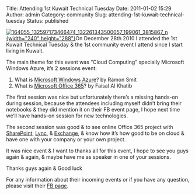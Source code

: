 Title: Attending 1st Kuwait Technical Tuesday
Date: 2011-01-02 15:29
Author: admin
Category: community
Slug: attending-1st-kuwait-technical-tuesday
Status: published

[![164055\_132597173466474\_132261343500057\_199061\_3815867\_n](http://www.emadmokhtar.com/wp-content/uploads/2011/11/164055_132597173466474_132261343500057_199061_3815867_n_thumb.jpg "164055_132597173466474_132261343500057_199061_3815867_n"){width="240"
height="288"}](http://www.emadmokhtar.com/wp-content/uploads/2011/11/164055_132597173466474_132261343500057_199061_3815867_n_2.jpg)On
December 28th 2010 I attended the 1st Kuwait Technical Tuesday & the 1st
community event I attend since I start living in Kuwait.

The main theme for this event was “Cloud Computing” specially Microsoft
Windows Azure, it’s 2 sessions event:

1.  What is [Microsoft Windows
    Azure](http://www.microsoft.com/windowsazure/)? by Ramon Smit
2.  What is [Microsoft Office
    365](http://office365.microsoft.com/en-US/online-services.aspx)? by
    Faisal Al Khatib

The first session was nice but unfortunately there’s a missing hands-on
during session, because the attendees including myself didn’t bring
their notebooks & they did mention it on their FB event page, I hope
next time we’ll have hands-on session for new technologies.

The second session was good & to see online Office 365 project with
[SharePoint](http://sharepoint.microsoft.com/en-us/Pages/default.aspx),
[Lync](http://lync.microsoft.com/en-us/launch/Pages/launch.aspx), &
[Exchange](http://www.microsoft.com/exchange/en-us/default.aspx), & know
how it’s how good to be on cloud & have one with your company or your
own project.

It was nice event & I want to thanks all for this event, I hope to see
you guys again & again, & maybe have me as speaker in one of your
sessions.

Thanks guys again & Good luck

For any information about their incoming events or if you have any
question, please visit their [FB
page](http://www.facebook.com/KuwaitTT).
